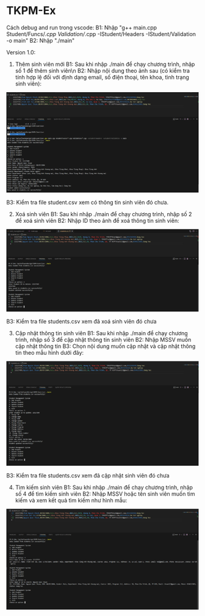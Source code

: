 # TKPM-Ex

Cách debug and run trong vscode:
B1: Nhập "g++ main.cpp Student/Funcs/_.cpp Validation/_.cpp -IStudent/Headers -IStudent/Validation -o main"
B2: Nhập "./main"

Version 1.0:

1. Thêm sinh viên mới
   B1: Sau khi nhập ./main để chạy chương trình, nhập số 1 để thêm sinh viên\n
   B2: Nhập nội dung theo ảnh sau (có kiểm tra tính hợp lệ đối với định dạng email, số điện thoại, tên khoa, tình trạng sinh viên):

![alt text](./screenshots/V1_1_add_student.png)

B3: Kiểm tra file student.csv xem có thông tin sinh viên đó chưa.

2. Xoá sinh viên
   B1: Sau khi nhập ./main để chạy chương trình, nhập số 2 để xoá sinh viên
   B2: Nhập ID theo ảnh để xoá thông tin sinh viên:

![alt text](./screenshots/V1_2_delete_student.png)

B3: Kiểm tra file students.csv xem đã xoá sinh viên đó chưa

3. Cập nhật thông tin sinh viên
   B1: Sau khi nhập ./main để chạy chương trình, nhập số 3 để cập nhật thông tin sinh viên
   B2: Nhập MSSV muốn cập nhật thông tin
   B3: Chọn nội dung muốn cập nhật và cập nhật thông tin theo mẫu hình dưới đây:

![alt text](./screenshots/V1_3_update_student.png)

B3: Kiểm tra file students.csv xem đã cập nhật sinh viên đó chưa

4. Tìm kiếm sinh viên
   B1: Sau khi nhập ./main để chạy chương trình, nhập số 4 để tìm kiếm sinh viên
   B2: Nhập MSSV hoặc tên sinh viên muốn tìm kiếm và xem kết quả tìm kiếm như hình mẫu:

![alt text](./screenshots/V1_4_search_student.png)
